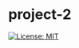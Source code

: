 # project-2

  [![License: MIT](https://img.shields.io/badge/License-MIT-yellow.svg)](https://opensource.org/licenses/MIT)

